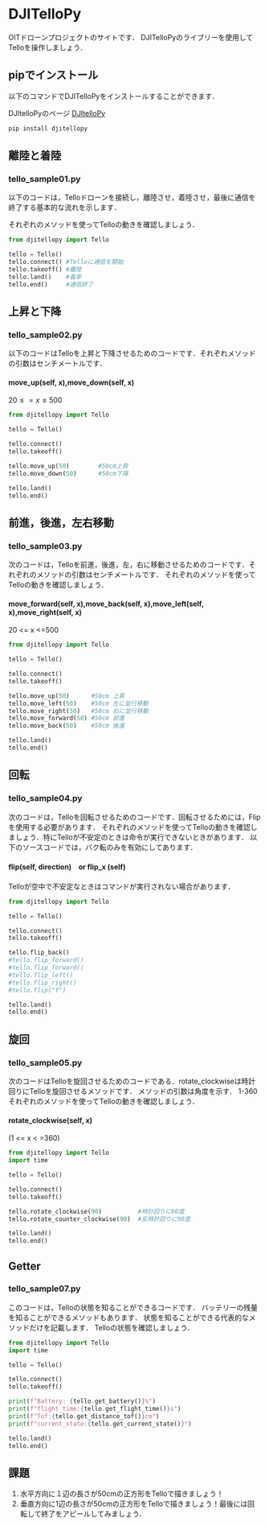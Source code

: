 # DJITelloPy
OITドローンプロジェクトのサイトです．
DJITelloPyのライブリーを使用してTelloを操作しましょう．
## pipでインストール
以下のコマンドでDJITelloPyをインストールすることができます．

DJItelloPyのページ
[DJItelloPy](https://github.com/damiafuentes/DJITelloPy)
```bash
pip install djitellopy
```
## 離陸と着陸
### tello_sample01.py
以下のコードは，Telloドローンを接続し，離陸させ，着陸させ，最後に通信を終了する基本的な流れを示します．

それぞれのメソッドを使ってTelloの動きを確認しましょう．
```python
from djitellopy import Tello

tello = Tello()
tello.connect() #Telloに通信を開始
tello.takeoff() #離陸
tello.land()    #着率
tello.end()     #通信終了
```

## 上昇と下降
### tello_sample02.py
以下のコードはTelloを上昇と下降させるためのコードです．それぞれメソッドの引数はセンチメートルです．
#### move_up(self, x),move_down(self, x)
$20 \leq = x \leq 500$
```python
from djitellopy import Tello

tello = Tello()

tello.connect()
tello.takeoff()

tello.move_up(50)        #50cm上昇
tello.move_down(50)      #50cm下降

tello.land()
tello.end()
```


##  前進，後進，左右移動
### tello_sample03.py
次のコードは，Telloを前進，後進，左，右に移動させるためのコードです．それぞれのメソッドの引数はセンチメートルです．
それぞれのメソッドを使ってTelloの動きを確認しましょう．
#### move_forward(self, x),move_back(self, x),move_left(self, x),move_right(self, x)
20 <= x <=500
```python
from djitellopy import Tello

tello = Tello()

tello.connect()
tello.takeoff()

tello.move_up(50)      #50cm 上昇
tello.move_left(50)    #50cm 左に並行移動
tello.move_right(50)   #50cm 右に並行移動
tello.move_forward(50) #50cm 前進
tello.move_back(50)    #50cm 後進

tello.land()
tello.end()
```

## 回転
###  tello_sample04.py
次のコードは，Telloを回転させるためのコードです．回転させるためには，Flip を使用する必要があります．
それぞれのメソッドを使ってTelloの動きを確認しましょう．特にTelloが不安定のときは命令が実行できないときがあります．
以下のソースコードでは，バク転のみを有効にしてあります．
#### flip(self, direction)　or flip_x (self)
Telloが空中で不安定なときはコマンドが実行されない場合があります．
```python
from djitellopy import Tello

tello = Tello()

tello.connect()
tello.takeoff()

tello.flip_back()
#tello.flip_forward()
#tello.flip_forward()
#tello.flip_left()
#tello.flip_right()
#tello.flip("f")

tello.land()
tello.end()
```
## 旋回
### tello_sample05.py
次のコードはTelloを旋回させるためのコードである．rotate_clockwiseは時計回りにTelloを旋回させるメソッドです．
メソッドの引数は角度を示す．
1-360
それぞれのメソッドを使ってTelloの動きを確認しましょう．
#### rotate_clockwise(self, x)
 (1 <= x < =360)
```python
from djitellopy import Tello
import time

tello = Tello()

tello.connect()
tello.takeoff()

tello.rotate_clockwise(90)          #時計回りに90度
tello.rotate_counter_clockwise(90)  #反時計回りに90度

tello.land()
tello.end()
```
## Getter
### tello_sample07.py
このコードは，Telloの状態を知ることができるコードです．
バッテリーの残量を知ることができるメソッドもあります．
状態を知ることができる代表的なメソッドだけを記載します．
Telloの状態を確認しましょう．

```python
from djitellopy import Tello
import time

tello = Tello()

tello.connect()
tello.takeoff()

print(f"Battery: {tello.get_battery()}%")
print(f"flight_time:{tello.get_flight_time()}s")
print(f"Tof:{tello.get_distance_tof()}cm")
print(f"current_state:{tello.get_current_state()}")

tello.land()
tello.end()
```

## 課題
1. 水平方向に１辺の長さが50cmの正方形をTelloで描きましょう！
2. 垂直方向に1辺の長さが50cmの正方形をTelloで描きましょう！最後には回転して終了をアピールしてみましょう．
